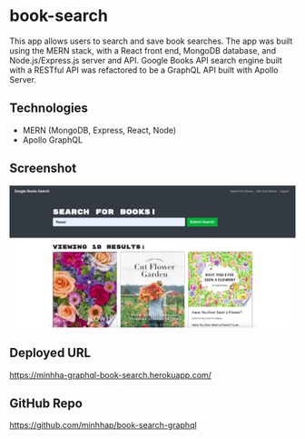 # book-search
This app allows users to search and save book searches. The app was built using the MERN stack, with a React front end, MongoDB database, and Node.js/Express.js server and API. Google Books API search engine built with a RESTful API was refactored to be a GraphQL API built with Apollo Server. 

## Technologies
* MERN (MongoDB, Express, React, Node)
* Apollo GraphQL

## Screenshot
<div>
    <img src ="./client/src/image/book.png"></img>
</div>

## Deployed URL
https://minhha-graphql-book-search.herokuapp.com/

## GitHub Repo
https://github.com/minhhap/book-search-graphql
